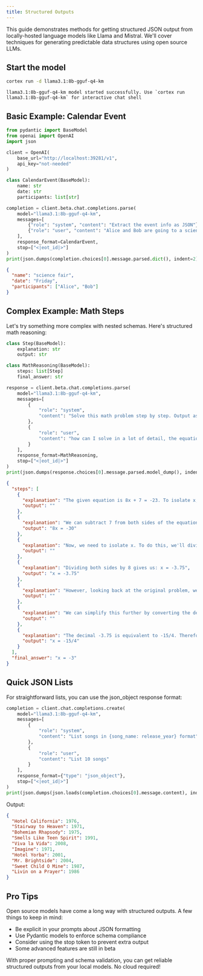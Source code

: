 ```yaml
---
title: Structured Outputs
---
```


This guide demonstrates methods for getting structured JSON output from locally-hosted language models
like Llama and Mistral. We'll cover techniques for generating predictable data structures using open source LLMs.

## Start the model

```sh
cortex run -d llama3.1:8b-gguf-q4-km
```
```
llama3.1:8b-gguf-q4-km model started successfully. Use `cortex run llama3.1:8b-gguf-q4-km` for interactive chat shell
```

## Basic Example: Calendar Event

```python
from pydantic import BaseModel
from openai import OpenAI
import json
```
```py
client = OpenAI(
    base_url="http://localhost:39281/v1",
    api_key="not-needed"
)

class CalendarEvent(BaseModel):
    name: str
    date: str
    participants: list[str]
```
```py
completion = client.beta.chat.completions.parse(
    model="llama3.1:8b-gguf-q4-km",
    messages=[
        {"role": "system", "content": "Extract the event info as JSON"},
        {"role": "user", "content": "Alice and Bob are going to a science fair on Friday"}
    ],
    response_format=CalendarEvent,
    stop=["<|eot_id|>"]
)
print(json.dumps(completion.choices[0].message.parsed.dict(), indent=2))
```
```json
{
  "name": "science fair",
  "date": "Friday",
  "participants": ["Alice", "Bob"]
}
```

## Complex Example: Math Steps

Let's try something more complex with nested schemas. Here's structured math reasoning:

```py
class Step(BaseModel):
    explanation: str
    output: str

class MathReasoning(BaseModel):
    steps: list[Step]
    final_answer: str
```
```py
response = client.beta.chat.completions.parse(
    model="llama3.1:8b-gguf-q4-km",
    messages=[
        {
            "role": "system",
            "content": "Solve this math problem step by step. Output as JSON."
        },
        {
            "role": "user",
            "content": "how can I solve in a lot of detail, the equation 8x + 7 = -23"
        }
    ],
    response_format=MathReasoning,
    stop=["<|eot_id|>"]
)
print(json.dumps(response.choices[0].message.parsed.model_dump(), indent=2))
```
```json
{
  "steps": [
    {
      "explanation": "The given equation is 8x + 7 = -23. To isolate x, we need to get rid of the constant term (+7) on the left side.",
      "output": ""
    },
    {
      "explanation": "We can subtract 7 from both sides of the equation to get: 8x = -30",
      "output": "8x = -30"
    },
    {
      "explanation": "Now, we need to isolate x. To do this, we'll divide both sides of the equation by 8.",
      "output": ""
    },
    {
      "explanation": "Dividing both sides by 8 gives us: x = -3.75",
      "output": "x = -3.75"
    },
    {
      "explanation": "However, looking back at the original problem, we see that it's asking for the value of x in the equation 8x + 7 = -23.",
      "output": ""
    },
    {
      "explanation": "We can simplify this further by converting the decimal to a fraction.",
      "output": ""
    },
    {
      "explanation": "The decimal -3.75 is equivalent to -15/4. Therefore, x = -15/4",
      "output": "x = -15/4"
    }
  ],
  "final_answer": "x = -3"
}
```

## Quick JSON Lists

For straightforward lists, you can use the json_object response format:

```py
completion = client.chat.completions.create(
    model="llama3.1:8b-gguf-q4-km",
    messages=[
        {
            "role": "system",
            "content": "List songs in {song_name: release_year} format"
        },
        {
            "role": "user",
            "content": "List 10 songs"
        }
    ],
    response_format={"type": "json_object"},
    stop=["<|eot_id|>"]
)
print(json.dumps(json.loads(completion.choices[0].message.content), indent=2))
```

Output:
```json
{
  "Hotel California": 1976,
  "Stairway to Heaven": 1971,
  "Bohemian Rhapsody": 1975,
  "Smells Like Teen Spirit": 1991,
  "Viva la Vida": 2008,
  "Imagine": 1971,
  "Hotel Yorba": 2001,
  "Mr. Brightside": 2004,
  "Sweet Child O Mine": 1987,
  "Livin on a Prayer": 1986
}
```

## Pro Tips

Open source models have come a long way with structured outputs. A few things to keep in mind:

- Be explicit in your prompts about JSON formatting
- Use Pydantic models to enforce schema compliance
- Consider using the stop token to prevent extra output
- Some advanced features are still in beta

With proper prompting and schema validation, you can get reliable structured outputs from your local models. No cloud required!
